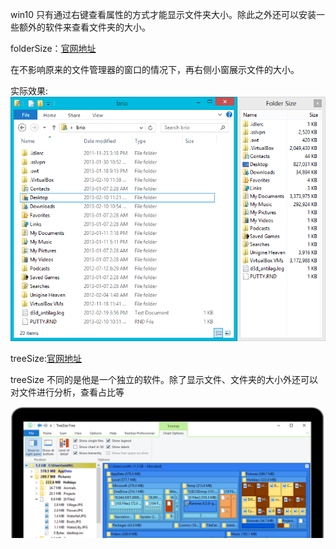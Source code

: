 win10 只有通过右键查看属性的方式才能显示文件夹大小。除此之外还可以安装一些额外的软件来查看文件夹的大小。

folderSize：[官网地址](https://foldersize.sourceforge.net/)

在不影响原来的文件管理器的窗口的情况下，再右侧小窗展示文件的大小。

实际效果:![folderSize](./images/folderSize.png)


treeSize:[官网地址](https://www.jam-software.com/treesize)

treeSize 不同的是他是一个独立的软件。除了显示文件、文件夹的大小外还可以对文件进行分析，查看占比等

![treeSize](./images/treeSize.png)
